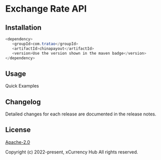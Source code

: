 # Exchange Rate API
## Installation

```java
<dependency>
   <groupId>com.tratao</groupId>
   <artifactId>chinapayout</artifactId>
   <version>Use the version shown in the maven badge</version>
</dependency>
```

## Usage

Quick Examples

## Changelog

Detailed changes for each release are documented in the release notes.

## License

[Apache-2.0](http://www.apache.org/licenses/LICENSE-2.0)

Copyright (c) 2022-present, xCurrency Hub All rights reserved.